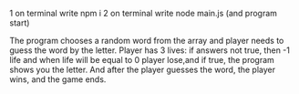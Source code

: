 1 on terminal write npm i
2 on terminal write node main.js (and program start)

The program chooses a random word from the array and player needs to guess the word by the letter. Player has 3 lives: if answers not true, then -1 life and when life will be equal to 0 player lose,and if true, the program shows you the letter. And after the player guesses the word, the player wins, and the game ends.
